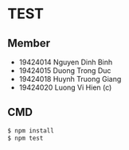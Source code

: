 # TEST
## Member
- 19424014 Nguyen Dinh Binh
- 19424015 Duong Trong Duc
- 19424018 Huynh Truong Giang
- 19424020 Luong Vi Hien (c)
## CMD
``` bash
$ npm install
$ npm test
```